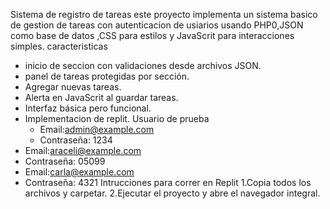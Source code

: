 Sistema de registro de tareas
este proyecto implementa un sistema basico de gestion de tareas con autenticacion de usiarios usando PHP0,JSON como base de datos ,CSS para estilos y JavaScrit para interacciones simples.
caracteristicas
* inicio de seccion con validaciones desde archivos JSON.
* panel de tareas protegidas por sección.
* Agregar nuevas tareas.
* Alerta en JavaScrit al guardar tareas.
* Interfaz básica pero funcional.
* Implementacion de replit.
  Usuario de prueba
  * Email:admin@example.com
  * Contraseña: 1234
* Email:araceli@example.com
* Contraseña: 05099
* Email:carla@example.com
* Contraseña: 4321
  Intrucciones para correr en Replit
  1.Copia todos los archivos y carpetar.
  2.Ejecutar el proyecto y abre el navegador integral.
